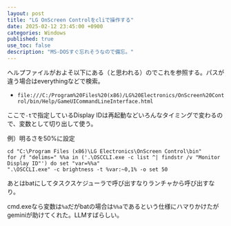 ```yaml
---
layout: post
title: "LG OnScreen Controlをcliで操作する"
date: 2025-02-12 23:45:00 +0900
categories: Windows
published: true
use_toc: false
description: "MS-DOSすぐ忘れそうなので備忘。"
---
```


ヘルプファイルがおよそ以下にある（と思われる）のでこれを参照する。パスが違う場合はeverythingなどで検索。

* `file:///C:/Program%20Files%20(x86)/LG%20Electronics/OnScreen%20Control/bin/Help/GameUICommandLineInterface.html`

ここで`-t`で指定しているDisplay IDは再起動などいろんなタイミングで変わるので、変数として切り出して使う。

例）明るさを50%に設定
```
cd "C:\Program Files (x86)\LG Electronics\OnScreen Control\bin"
for /f "delims=" %%a in ('.\OSCCLI.exe -c list ^| findstr /v "Monitor Display ID"') do set "var=%%a"
".\OSCCLI.exe" -c brightness -t %var:~0,1% -o set 50
```

あとはbatにしてタスクスケジューラで呼び出すなりランチャから呼び出すなり。

cmd.exeなら変数は`%a`だがbatの場合は`%%a`であるという仕様にハマりかけたがgeminiが助けてくれた。LLMすばらしい。
